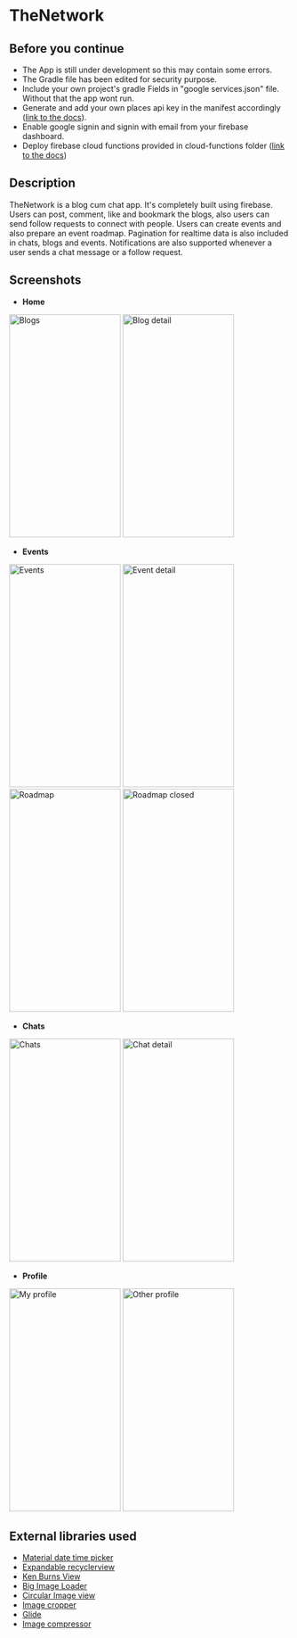 # TheNetwork

Before you continue
------
* The App is still under development so this may contain some errors.<br>
* The Gradle file has been edited for security purpose. <br>
* Include your own project's gradle Fields in "google services.json" file. Without that the app wont run.<br>
* Generate and add your own places api key in the manifest accordingly ([link to the docs](https://developers.google.com/places/web-service/intro)).<br>
* Enable google signin and signin with email from your firebase dashboard.
* Deploy firebase cloud functions provided in cloud-functions folder ([link to the docs](https://cloud.google.com/functions/docs/))

Description
---------
TheNetwork is a blog cum chat app. It's completely built using firebase.
Users can post, comment, like and bookmark the blogs, also users can send follow requests to connect with people.
Users can create events and also prepare an event roadmap.
Pagination for realtime data is also included in chats, blogs and events.
Notifications are also supported whenever a user sends a chat message or a follow request.

Screenshots
----------
* **Home**<br>
<p float="left">
<img src="https://github.com/Kashish-Sharma/TheNetwork/blob/experimental/Screenshots/Home.jpg" alt="Blogs" width="200dp" height="400dp">          
<img src="https://github.com/Kashish-Sharma/TheNetwork/blob/experimental/Screenshots/blogDetail.jpg" alt="Blog detail" width="200dp" height="400dp">
</p>

* **Events**<br>
<p float="left">
<img src="https://github.com/Kashish-Sharma/TheNetwork/blob/experimental/Screenshots/Events.jpg" alt="Events" width="200dp" height="400dp">          
<img src="https://github.com/Kashish-Sharma/TheNetwork/blob/experimental/Screenshots/EventDetail.jpg" alt="Event detail" width="200dp" height="400dp">
<img src="https://github.com/Kashish-Sharma/TheNetwork/blob/experimental/Screenshots/roadmapclosed.jpg" alt="Roadmap" width="200dp" height="400dp">          
<img src="https://github.com/Kashish-Sharma/TheNetwork/blob/experimental/Screenshots/roadmapopen.jpg" alt="Roadmap closed" width="200dp" height="400dp">
</p>

* **Chats**<br>
<p float="left">
<img src="https://github.com/Kashish-Sharma/TheNetwork/blob/experimental/Screenshots/chat.jpg" alt="Chats" width="200dp" height="400dp">          
<img src="https://github.com/Kashish-Sharma/TheNetwork/blob/experimental/Screenshots/chatdetail.jpg" alt="Chat detail" width="200dp" height="400dp">
</p>

* **Profile**<br>
<p float="left">
<img src="https://github.com/Kashish-Sharma/TheNetwork/blob/experimental/Screenshots/profilemy.jpg" alt="My profile" width="200dp" height="400dp">          
<img src="https://github.com/Kashish-Sharma/TheNetwork/blob/experimental/Screenshots/profileother.jpg" alt="Other profile" width="200dp" height="400dp">
</p>

External libraries used
----------
* [Material date time picker](https://github.com/wdullaer/MaterialDateTimePicker)
* [Expandable recyclerview](https://github.com/thoughtbot/expandable-recycler-view)
* [Ken Burns View](https://github.com/flavioarfaria/KenBurnsView)
* [Big Image Loader](https://github.com/Piasy/BigImageViewer)
* [Circular Image view](https://github.com/hdodenhof/CircleImageView)
* [Image cropper](https://github.com/ArthurHub/Android-Image-Cropper)
* [Glide](https://github.com/bumptech/glide)
* [Image compressor](https://github.com/zetbaitsu/Compressor)
